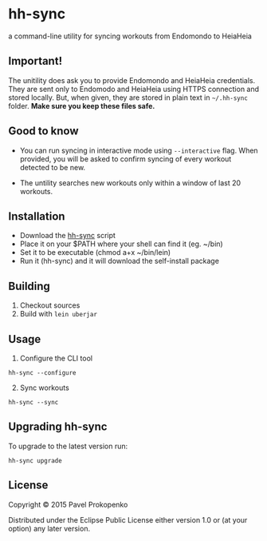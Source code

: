# hh-sync

a command-line utility for syncing workouts from Endomondo to HeiaHeia

## Important!

The unitility does ask you to provide Endomondo and HeiaHeia credentials. They are sent only to Endomodo and HeiaHeia using HTTPS connection and stored locally. But, when given, they are stored in plain text in `~/.hh-sync` folder. **Make sure you keep these files safe.**

## Good to know

 - You can run syncing in interactive mode using `--interactive` flag. When provided, you will be asked to confirm syncing of every workout detected to be new.

 - The untility searches new workouts only within a window of last 20 workouts.

## Installation

 - Download the [hh-sync](https://github.com/propan/hh-sync/blob/stable/hh-sync) script
 - Place it on your $PATH where your shell can find it (eg. ~/bin)
 - Set it to be executable (chmod a+x ~/bin/lein)
 - Run it (hh-sync) and it will download the self-install package

## Building

1. Checkout sources
2. Build with ``lein uberjar``
    
## Usage

1. Configure the CLI tool

```lang=bash
hh-sync --configure
```

2. Sync workouts

```lang=bash
hh-sync --sync
```

## Upgrading hh-sync

To upgrade to the latest version run:

```lang=bash
hh-sync upgrade
```

## License

Copyright © 2015 Pavel Prokopenko

Distributed under the Eclipse Public License either version 1.0 or (at
your option) any later version.
